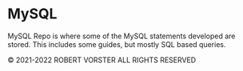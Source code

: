 # MySQL
MySQL Repo is where some of the MySQL statements developed are stored. This includes some guides, but mostly SQL based queries.

© 2021-2022 ROBERT VORSTER ALL RIGHTS RESERVED

